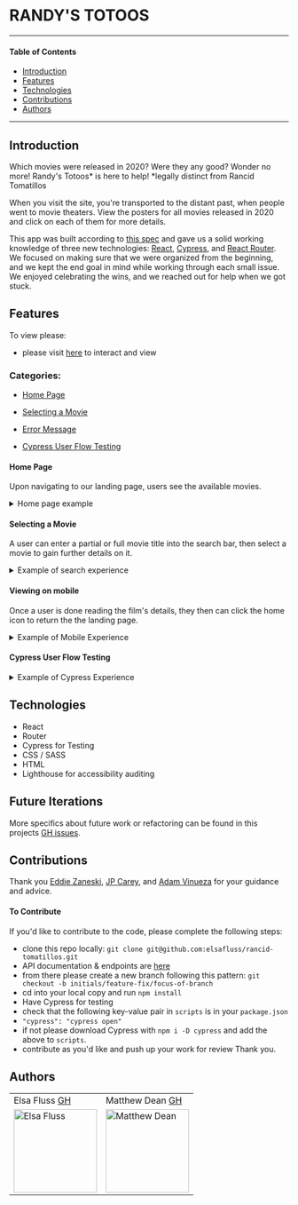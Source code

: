# RANDY'S TOTOOS
---
#### Table of Contents
- [Introduction](#Introduction)
- [Features](#Features)
- [Technologies](#Techologies)
- [Contributions](#Contributions)
- [Authors](#Authors)
---
## Introduction

Which movies were released in 2020? Were they any good? Wonder no more! Randy's Totoos* is here to help!
*legally distinct from Rancid Tomatillos

When you visit the site, you're transported to the distant past, when people went to movie theaters. View the posters for all movies released in 2020 and click on each of them for more details.

This app was built according to [this spec](https://frontend.turing.io/projects/module-3/rancid-tomatillos-v3.html) and gave us a solid working knowledge of three new technologies: [React](https://reactjs.org/), [Cypress](https://www.cypress.io/), and [React Router](https://reactrouter.com/). We focused on making sure that we were organized from the beginning, and we kept the end goal in mind while working through each small issue. We enjoyed celebrating the wins, and we reached out for help when we got stuck.

## Features

To view please:
- please visit [here](https://elsafluss.github.io/rancid-tomatillos) to interact and view

### Categories:
- [Home Page](#Home-Page)

- [Selecting a Movie](#Selecting-a-movie)

- [Error Message](#Error-Message)

- [Cypress User Flow Testing](#Cypress-User-Flow-Testing)

#### Home Page
Upon navigating to our landing page, users see the available movies.

<details>
<summary>Home page example</summary>
<br>
 <img width="450" alt="all movies" src=https://user-images.githubusercontent.com/13261139/107981339-1b087180-6f7f-11eb-9c9e-dfed4921059c.png>
</details>

#### Selecting a Movie
A user can enter a partial or full movie title into the search bar, then select a movie to gain further details on it.

<details>
<summary>Example of search experience</summary>
<br>
<img width="450" alt="searching Mulan and viewing details" src="https://i.imgur.com/lHuYknj.gif">
</details>

#### Viewing on mobile
Once a user is done reading the film's details, they then can click the home icon to return the the landing page.

<details>
<summary>Example of Mobile Experience</summary>
<br>
<img width="450" alt="navigating on mobile" src="https://i.imgur.com/NN9NeeJ.gif">
</details>

#### Cypress User Flow Testing

<details>
<summary>Example of Cypress Experience</summary>
<br>
<img width="450" alt="testing user flow in cypress" src="https://i.imgur.com/MMsYWmf.gif">
</details>

## Technologies
- React
- Router
- Cypress for Testing
- CSS / SASS
- HTML
- Lighthouse for accessibility auditing

## Future Iterations

More specifics about future work or refactoring can be found in this projects [GH issues](https://github.com/elsafluss/rancid-tomatillos/issues).

## Contributions

Thank you <a href="https://github.com/eddiezane">Eddie Zaneski</a>, <a href="https://github.com/jaypeasee">JP Carey</a>, and <a href="https://github.com/adamvinueza/">Adam Vinueza</a> for your guidance and advice.

#### To Contribute
If you'd like to contribute to the code, please complete the following steps:
- clone this repo locally: `git clone git@github.com:elsafluss/rancid-tomatillos.git`
- API documentation & endpoints are [here](https://frontend.turing.io/projects/module-3/rancid-tomatillos-v3.html)
- from there please create a new branch following this pattern: `git checkout -b initials/feature-fix/focus-of-branch`
- cd into your local copy and run `npm install`
- Have Cypress for testing
 - check that the following key-value pair in `scripts` is in your `package.json`
 - `"cypress": "cypress open"`
 - if not please download Cypress with `npm i -D cypress` and add the above to `scripts`.
- contribute as you'd like and push up your work for review
Thank you.

## Authors
<table>
    <tr>
        <td> Elsa Fluss <a href="https://github.com/elsafluss">GH</td>
        <td> Matthew Dean <a href="https://github.com/mattdeann">GH</td>
    </tr>
 <td><img src="https://avatars.githubusercontent.com/u/13261139?s=460&u=f25038a8142aee42289ea23cee45c22fa97888ca&v=4" alt="Elsa Fluss"
 width="150" height="auto" /></td>
 <td><img src="https://avatars.githubusercontent.com/u/69775071?s=460&u=ed7a3f6a01fe266c8e3ae6c5c735f6e0e92c4946&v=4" alt="Matthew Dean"
 width="150" height="auto" /></td>
</table>
